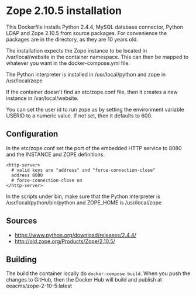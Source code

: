 Zope 2.10.5 installation
========================

This Dockerfile installs Python 2.4.4, MySQL database connector, Python LDAP
and Zope 2.10.5 from source packages. For convenience the packages are in
the directory, as they are 10 years old.

The installation expects the Zope instance to be located in /var/local/website
in the container namespace. This can then be mapped to whatever you want in the
docker-compose.yml file.

The Python interpreter is installed in /usr/local/python and zope in /usr/local/zope

If the container doesn't find an etc/zope.conf file, then it creates a new instance
in /var/local/website.

You can set the user id to run zope as by setting the environment variable USERID to
a numeric value. If not set, then it defaults to 600.

Configuration
-------------
In the etc/zope.conf set the port of the embedded HTTP service to 8080 and the INSTANCE
and ZOPE definitions.
```
<http-server>
  # valid keys are "address" and "force-connection-close"
  address 8080
  # force-connection-close on
</http-server>
```
In the scripts under bin, make sure that the Python interpreter is /usr/local/python/bin/python
and ZOPE_HOME is /usr/local/zope

Sources
-------
* https://www.python.org/download/releases/2.4.4/
* http://old.zope.org/Products/Zope/2.10.5/

Building
--------

The build the container locally do `docker-compose build`. When you push the changes to GitHub,
then the Docker Hub will build and publish at eeacms/zope-2-10-5:latest
